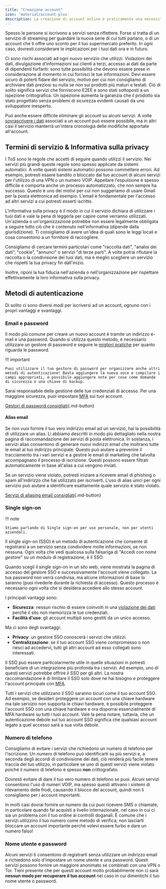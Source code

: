 ```yaml
---
title: "Creazione account"
icon: 'material/account-plus'
description: La creazione di account online è praticamente una necessità di internet, adottate questi accorgimenti per assicurarvi di rimanere privati.
---
```


Spesso le persone si iscrivono a servizi senza riflettere. Forse si tratta di un servizio di streaming per guardare la nuova serie di cui tutti parlano, o di un account che ti offre uno sconto per il tuo supermercato preferito. In ogni caso, dovresti considerare le implicazioni per i tuoi dati ora e in futuro.

Ci sono rischi associati ad ogni nuovo servizio che utilizzi. Violazioni dei dati, divulgazione d'informazioni sui clienti a terzi, accesso ai dati da parte di dipendenti furfanti: sono tutte possibilità che devono essere prese in considerazione al momento in cui fornisci le tue informazioni. Devi essere sicuro di poterti fidare del servizio, motivo per cui non consigliamo di archiviare dati preziosi su nulla se non sui prodotti più maturi e testati. Ciò di solito significa servizi che forniscono E2EE e sono stati sottoposti a un ispezione crittografica. Un ispezione aumenta la garanzia che il prodotto sia stato progettato senza problemi di sicurezza evidenti causati da uno sviluppatore inesperto.

Può anche essere difficile eliminare gli account su alcuni servizi. A volte [sovrascrivere i dati](account-deletion.en.md#overwriting-account-information) associati a un account può essere possibile, ma in altri casi il servizio manterrà un'intera cronologia delle modifiche apportate all'account.

## Termini di servizio & Informativa sulla privacy

I ToS sono le regole che accetti di seguire quando utilizzi il servizio. Nei servizi più grandi queste regole sono spesso applicate da sistemi automatici. A volte questi sistemi automatici possono commettere errori. Ad esempio, potresti essere bandito o bloccato dal tuo account di alcuni servizi per l'utilizzo di una VPN o un numero VOIP. Appellare l'espulsione è spesso difficile e comporta anche un processo automatizzato, che non sempre ha successo. Questo è uno dei motivi per cui non suggeriamo di usare Gmail per la posta elettronica ad esempio. L'email è fondamentale per l'accesso ad altri servizi a cui potresti esserti iscritto.

L'informativa sulla privacy è il modo in cui il servizio dichiara di utilizzare i tuoi dati e vale la pena di leggerla per capire come verranno utilizzati. Un'azienda o un'organizzazione potrebbe non essere legalmente obbligata a seguire tutto ciò che è contenuto nell'informativa (dipende dalla giurisdizione). Ti consigliamo di avere un'idea di quali sono le leggi locali e cosa consentono a un fornitore di raccogliere.

Consigliamo di cercare termini particolari come "raccolta dati", "analisi dei dati", "cookie", "annunci" o servizi "di terze parti". A volte potrai rifiutare la raccolta o la condivisione dei tuoi dati, ma è meglio scegliere un servizio che rispetti la tua privacy fin dall'inizio.

Inoltre, riponi la tua fiducia nell'azienda o nell'organizzazione per rispettare effettivamente la loro informativa sulla privacy.

## Metodi di autenticazione

Di solito ci sono diversi modi per iscriversi ad un account, ognuno con i propri vantaggi e svantaggi.

### Email e password

Il modo più comune per creare un nuovo account è tramite un indirizzo e-mail e una password. Quando si utilizza questo metodo, è necessario utilizzare un gestore di password e seguire le [migliori pratiche](passwords-overview.md) per quanto riguarda le password.

!!! important

    Puoi utilizzare il tuo gestore di password per organizzare anche altri metodi di autenticazione! Basta aggiungere la nuova voce e compilare i campi appropriati, è possibile aggiungere note per cose come domande di sicurezza o una chiave di backup.

Sarai responsabile della gestione delle tue credenziali di accesso. Per una maggiore sicurezza, puoi impostare [MFA](multi-factor-authentication.md) sui tuoi account.

[Gestori di password consigliati](../passwords.md ""){.md-button}

#### Alias email

Se non vuoi fornire il tuo vero indirizzo email ad un servizio, hai la possibilità di utilizzare un alias. Li abbiamo descritti in modo più dettagliato nella nostra pagina di raccomandazione dei servizi di posta elettronica. In sostanza, i servizi alias consentono di generare nuovi indirizzi email che inoltrano tutte le email al tuo indirizzo principale. Questo può aiutare a prevenire il tracciamento tra i vari servizi e a gestire le email di marketing che talvolta accompagnano il processo di iscrizione. Questi possono essere filtrati automaticamente in base all'alias a cui vengono inviati.

Se un servizio viene violato, potresti iniziare a ricevere email di phishing o spam all'indirizzo che hai utilizzato per iscriverti. L'uso di alias unici per ogni servizio può aiutare a identificare esattamente quale servizio è stato violato.

[Servizi di aliasing email consigliati](../email.md#email-aliasing-services ""){.md-button}

### Single sign-on

!!! note

    Stiamo parlando di Single sign-on per uso personale, non per utenti aziendali.

Il single sign-on (SSO) è un metodo di autenticazione che consente di registrarsi a un servizio senza condividere molte informazioni, se non nessuna. Ogni volta che vedi qualcosa sulla falsariga di "Accedi con *nome gestore*" su un modulo di registrazione, è il SSO.

Quando scegli il single sign-on in un sito web, viene mostrata la pagina di accesso del gestore SSO e successivamente l'account viene collegato. La tua password non verrà condivisa, ma alcune informazioni di base lo saranno (puoi rivederle durante la richiesta di accesso). Questo processo è necessario ogni volta che si desidera accedere allo stesso account.

I principali vantaggi sono:

- **Sicurezza**: nessun rischio di essere coinvolti in una [violazione dei dati](https://en.wikipedia.org/wiki/Data_breach) perché il sito non memorizza le tue credenziali.
- **Facilità d'uso**: gli account multipli sono gestiti da un unico accesso.

Ma ci sono degli svantaggi:

- **Privacy**: un gestore SSO conoscerà i servizi che utilizzi.
- **Centralizzazione**: se il tuo account SSO viene compromesso o non riesci ad accedervi, tutti gli altri account ad esso collegati sono interessati.

Il SSO può essere particolarmente utile in quelle situazioni in potresti beneficiare di un integrazione più profonda tra i servizi. Ad esempio, uno di questi servizi potrebbe offrire il SSO per gli altri. La nostra raccomandazione è di limitare il SSO solo dove ne hai bisogno e proteggere l'account principale con [MFA](multi-factor-authentication.md).

Tutti i servizi che utilizzano il SSO saranno sicuri come il tuo account SSO. Ad esempio, se desideri proteggere un account con una chiave hardware ma tale servizio non supporta le chiavi hardware, è possibile proteggere l'account SSO con una chiave hardware e ora disporrai essenzialmente di MFA hardware su tutti i tuoi account. Vale la pena notare, tuttavia, che un autenticazione debole sul tuo account SSO significa che qualsiasi account legato a quel accesso sarà a sua volta debole.

### Numero di telefono

Consigliamo di evitare i servizi che richiedono un numero di telefono per l'iscrizione. Un numero di telefono può identificarti su più servizi e, a seconda degli accordi di condivisione dei dati, ciò renderà più facile tenere traccia del tuo utilizzo, in particolare se uno di questi servizi viene violato poiché il numero di telefono è spesso **non** crittografato.

Dovresti evitare di dare il tuo vero numero di telefono se puoi. Alcuni servizi consentono l'uso di numeri VOIP, ma spesso questi attivano i sistemi di rilevamento delle frodi, causando il blocco del account, quindi non li consigliamo per i account importanti.

In molti casi dovrai fornire un numero da cui puoi ricevere SMS o chiamate, in particolare quando fai acquisti a livello internazionale, nel caso in cui ci sia un problema con il tuo ordine ai controlli doganali. È comune che i servizi utilizzino il tuo numero come metodo di verifica; non lasciarti bloccare un account importante perché volevi essere furbo e dare un numero falso!

### Nome utente e password

Alcuni servizi ti consentono di registrarti senza utilizzare un indirizzo email e richiedono solo d'impostare un nome utente e una password. Questi servizi possono fornire un maggiore anonimato se combinati con una VPN o Tor. Tieni presente che per questi account molto probabilmente non ci sarà **nessun modo per recuperare il tuo account** nel caso in cui dimentichi il tuo nome utente o password.
